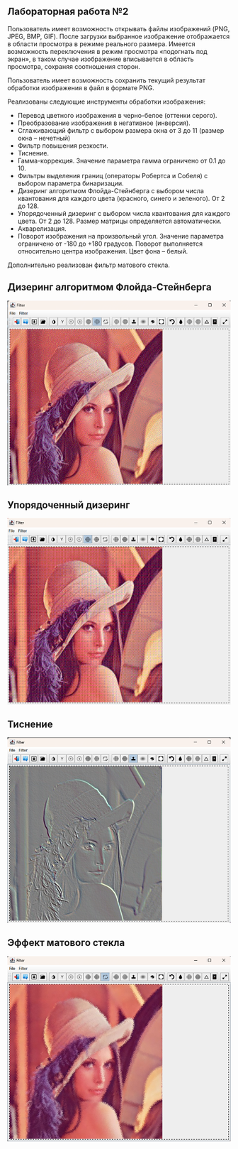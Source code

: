 ## Лабораторная работа №2

Пользователь имеет возможность открывать файлы изображений (PNG, JPEG, BMP, GIF). После загрузки выбранное изображение 
отображается в области просмотра в режиме реального размера. Имеется возможность переключения
в режим просмотра «подогнать под экран», в таком случае изображение вписывается в область просмотра,
сохраняя соотношения сторон.

Пользователь имеет возможность сохранить текущий результат обработки изображения в файл
в формате PNG.

Реализованы следующие инструменты обработки изображения:
- Перевод цветного изображения в черно-белое (оттенки серого).
- Преобразование изображения в негативное (инверсия).
- Сглаживающий фильтр с выбором размера окна от 3 до 11 (размер окна – нечетный)
- Фильтр повышения резкости.
- Тиснение.
- Гамма-коррекция. Значение параметра гамма ограничено от 0.1 до 10.
- Фильтры выделения границ (операторы Робертса и Собеля) с выбором параметра бинаризации.
- Дизеринг алгоритмом Флойда-Стейнберга с выбором числа квантования для каждого цвета (красного, синего и зеленого). От 2 до 128.
- Упорядоченный дизеринг с выбором числа квантования для каждого цвета. От 2 до 128. Размер матрицы определяется автоматически.
- Акварелизация.
- Поворот изображения на произвольный угол. Значение параметра ограничено от -180 до +180
  градусов. Поворот выполняется относительно центра изображения. Цвет фона – белый.

Дополнительно реализован фильтр матового стекла.

## Дизеринг алгоритмом Флойда-Стейнберга

![](https://github.com/mrgoshha/nsu_computer_graphics/blob/master/GraphicsFilter/images/floydSteinbergDithering.png)

## Упорядоченный дизеринг

![](https://github.com/mrgoshha/nsu_computer_graphics/blob/master/GraphicsFilter/images/orderedDithering.png)

## Тиснение

![](https://github.com/mrgoshha/nsu_computer_graphics/blob/master/GraphicsFilter/images/embossing.png)


## Эффект матового стекла

![](https://github.com/mrgoshha/nsu_computer_graphics/blob/master/GraphicsFilter/images/frostedGlass.png)



